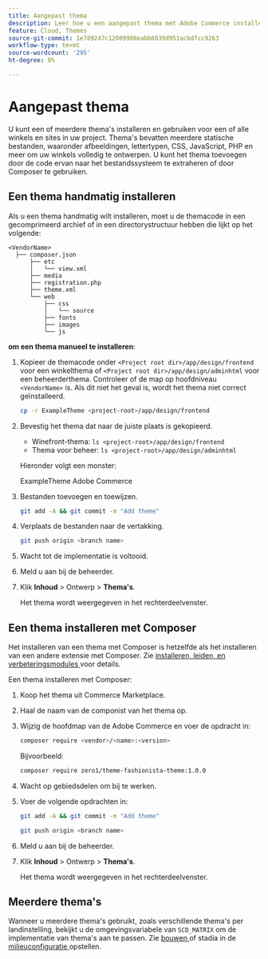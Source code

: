 ```yaml
---
title: Aangepast thema
description: Leer hoe u een aangepast thema met Adobe Commerce installeert op cloudinfrastructuur.
feature: Cloud, Themes
source-git-commit: 1e789247c12009908eabb6039d951acbdfcc9263
workflow-type: tm+mt
source-wordcount: '295'
ht-degree: 0%

---
```


# Aangepast thema

U kunt een of meerdere thema&#39;s installeren en gebruiken voor een of alle winkels en sites in uw project. Thema&#39;s bevatten meerdere statische bestanden, waaronder afbeeldingen, lettertypen, CSS, JavaScript, PHP en meer om uw winkels volledig te ontwerpen. U kunt het thema toevoegen door de code ervan naar het bestandssysteem te extraheren of door Composer te gebruiken.

## Een thema handmatig installeren

Als u een thema handmatig wilt installeren, moet u de themacode in een gecomprimeerd archief of in een directorystructuur hebben die lijkt op het volgende:

```text
<VendorName>
  ├── composer.json
      ├── etc
      │   └── view.xml
      ├── media
      ├── registration.php
      ├── theme.xml
      └── web
          ├── css
          │   └── source
          ├── fonts
          ├── images
          └── js
```

**om een thema manueel te installeren**:

1. Kopieer de themacode onder `<Project root dir>/app/design/frontend` voor een winkelthema of `<Project root dir>/app/design/adminhtml` voor een beheerderthema. Controleer of de map op hoofdniveau `<VendorName>` is. Als dit niet het geval is, wordt het thema niet correct geïnstalleerd.

   ```bash
   cp -r ExampleTheme <project-root>/app/design/frontend
   ```

1. Bevestig het thema dat naar de juiste plaats is gekopieerd.

   * Winefront-thema: `ls <project-root>/app/design/frontend`
   * Thema voor beheer: `ls <project-root>/app/design/adminhtml`

   Hieronder volgt een monster:

   ExampleTheme Adobe Commerce

1. Bestanden toevoegen en toewijzen.

   ```bash
   git add -A && git commit -m "Add theme"
   ```

1. Verplaats de bestanden naar de vertakking.

   ```bash
   git push origin <branch name>
   ```

1. Wacht tot de implementatie is voltooid.
1. Meld u aan bij de beheerder.
1. Klik **Inhoud** > Ontwerp > **Thema&#39;s**.

   Het thema wordt weergegeven in het rechterdeelvenster.

## Een thema installeren met Composer

Het installeren van een thema met Composer is hetzelfde als het installeren van een andere extensie met Composer. Zie [ installeren, leiden, en verbeteringsmodules ](extensions.md) voor details.

Een thema installeren met Composer:

1. Koop het thema uit Commerce Marketplace.
1. Haal de naam van de componist van het thema op.
1. Wijzig de hoofdmap van de Adobe Commerce en voer de opdracht in:

   ```bash
   composer require <vendor>/<name>:<version>
   ```

   Bijvoorbeeld:

   ```bash
   composer require zero1/theme-fashionista-theme:1.0.0
   ```

1. Wacht op gebiedsdelen om bij te werken.
1. Voer de volgende opdrachten in:

   ```bash
   git add -A && git commit -m "Add theme"
   ```

   ```bash
   git push origin <branch name>
   ```

1. Meld u aan bij de beheerder.
1. Klik **Inhoud** > Ontwerp > **Thema&#39;s**.

   Het thema wordt weergegeven in het rechterdeelvenster.

## Meerdere thema&#39;s

Wanneer u meerdere thema&#39;s gebruikt, zoals verschillende thema&#39;s per landinstelling, bekijkt u de omgevingsvariabele van `SCD_MATRIX` om de implementatie van thema&#39;s aan te passen. Zie [ bouwen ](../environment/variables-build.md#scd_matrix) of [ ](../environment/variables-deploy.md#scd_matrix) stadia in de [ milieuconfiguratie ](../environment/configure-env-yaml.md) opstellen.
